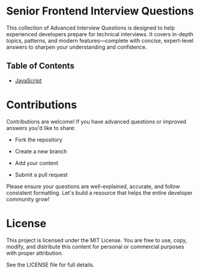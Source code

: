 # Senior Frontend Interview Questions

This collection of Advanced  Interview Questions is designed to help experienced developers prepare for technical interviews. It covers in-depth topics, patterns, and modern features—complete with concise, expert-level answers to sharpen your understanding and confidence.


## Table of Contents

- [JavaScript](./javascript/README.md)
<!-- - [Tailwind](./tailwind//README.md)
- [Frameworks & Libraries](./frameworks-libraries/README.md) -->
<!-- - [Performance](#performance)
- [Testing](#testing)
- [Architecture & Design](#architecture--design)
- [Tooling](#tooling)
- [Best Practices](#best-practices) -->

# Contributions

Contributions are welcome! If you have advanced questions or improved answers you'd like to share:

- Fork the repository

- Create a new branch

- Add your content

- Submit a pull request

Please ensure your questions are well-explained, accurate, and follow consistent formatting. Let's build a resource that helps the entire developer community grow!

# License
This project is licensed under the MIT License.
You are free to use, copy, modify, and distribute this content for personal or commercial purposes with proper attribution.

See the LICENSE file for full details.